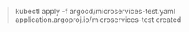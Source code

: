 > kubectl apply -f argocd/microservices-test.yaml
> application.argoproj.io/microservices-test created


